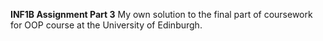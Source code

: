 **INF1B Assignment Part 3**
My own solution to the final part of coursework for OOP course at the University of Edinburgh.